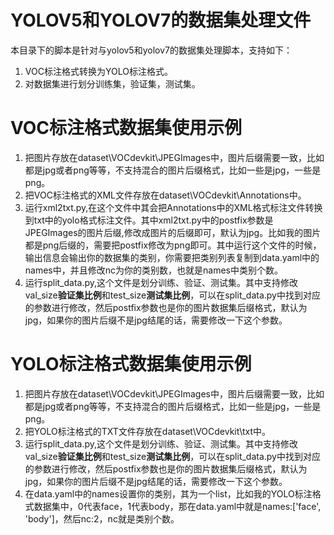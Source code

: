 # YOLOV5和YOLOV7的数据集处理文件
本目录下的脚本是针对与yolov5和yolov7的数据集处理脚本，支持如下：
1. VOC标注格式转换为YOLO标注格式。
2. 对数据集进行划分训练集，验证集，测试集。

# VOC标注格式数据集使用示例
1. 把图片存放在dataset\VOCdevkit\JPEGImages中，图片后缀需要一致，比如都是jpg或者png等等，不支持混合的图片后缀格式，比如一些是jpg，一些是png。
2. 把VOC标注格式的XML文件存放在dataset\VOCdevkit\Annotations中。
3. 运行xml2txt.py,在这个文件中其会把Annotations中的XML格式标注文件转换到txt中的yolo格式标注文件。其中xml2txt.py中的postfix参数是JPEGImages的图片后缀,修改成图片的后缀即可，默认为jpg。比如我的图片都是png后缀的，需要把postfix修改为png即可。其中运行这个文件的时候，输出信息会输出你的数据集的类别，你需要把类别列表复制到data.yaml中的names中，并且修改nc为你的类别数，也就是names中类别个数。
4. 运行split_data.py,这个文件是划分训练、验证、测试集。其中支持修改val_size**验证集比例**和test_size**测试集比例**，可以在split_data.py中找到对应的参数进行修改，然后postfix参数也是你的图片数据集后缀格式，默认为jpg，如果你的图片后缀不是jpg结尾的话，需要修改一下这个参数。

# YOLO标注格式数据集使用示例
1. 把图片存放在dataset\VOCdevkit\JPEGImages中，图片后缀需要一致，比如都是jpg或者png等等，不支持混合的图片后缀格式，比如一些是jpg，一些是png。
2. 把YOLO标注格式的TXT文件存放在dataset\VOCdevkit\txt中。
3. 运行split_data.py,这个文件是划分训练、验证、测试集。其中支持修改val_size**验证集比例**和test_size**测试集比例**，可以在split_data.py中找到对应的参数进行修改，然后postfix参数也是你的图片数据集后缀格式，默认为jpg，如果你的图片后缀不是jpg结尾的话，需要修改一下这个参数。
4. 在data.yaml中的names设置你的类别，其为一个list，比如我的YOLO标注格式数据集中，0代表face，1代表body，那在data.yaml中就是names:['face', 'body']，然后nc:2，nc就是类别个数。
